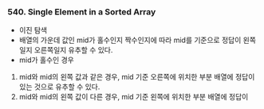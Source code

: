 ### 540. Single Element in a Sorted Array
- 이진 탐색
- 배열의 가운데 값인 mid가 홀수인지 짝수인지에 따라 mid를 기준으로 정답이 왼쪽일지 오른쪽일지 유추할 수 있다.
- mid가 홀수인 경우
1. mid와 mid의 왼쪽 값과 같은 경우, mid 기준 오른쪽에 위치한 부분 배열에 정답이 있는 것으로 유추할 수 있다.
2. mid와 mid의 왼쪽 값이 다른 경우, mid 기준 왼쪽에 위치한 부분 배열에 정답이